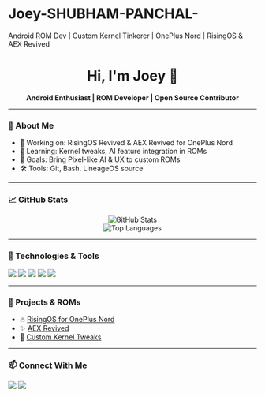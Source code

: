 # Joey-SHUBHAM-PANCHAL-
Android ROM Dev | Custom Kernel Tinkerer | OnePlus Nord | RisingOS &amp; AEX Revived

<h1 align="center">Hi, I'm Joey 👋</h1>

<p align="center">
  <b>Android Enthusiast | ROM Developer | Open Source Contributor</b>
</p>

---

### 🚀 About Me
- 🔧 Working on: RisingOS Revived & AEX Revived for OnePlus Nord
- 🧠 Learning: Kernel tweaks, AI feature integration in ROMs
- 🎯 Goals: Bring Pixel-like AI & UX to custom ROMs
- 🛠️ Tools: Git, Bash, LineageOS source

---

### 📈 GitHub Stats

<p align="center">
  <img src="https://github-readme-stats.vercel.app/api?username=joeykavasaki&show_icons=true&theme=radical&hide_title=true" alt="GitHub Stats" />
  <br>
  <img src="https://github-readme-stats.vercel.app/api/top-langs/?username=joeykavasaki&layout=compact&theme=radical" alt="Top Languages" />
</p>

---

### 🧰 Technologies & Tools

<p>
  <img src="https://img.shields.io/badge/Android-3DDC84?logo=android&logoColor=white">
  <img src="https://img.shields.io/badge/LineageOS-1674b5?logo=lineageos&logoColor=white">
  <img src="https://img.shields.io/badge/Linux-FCC624?logo=linux&logoColor=black">
  <img src="https://img.shields.io/badge/Bash-121011?logo=gnu-bash&logoColor=white">
  <img src="https://img.shields.io/badge/Git-F05032?logo=git&logoColor=white">
</p>

---

### 📌 Projects & ROMs

- 🔥 [RisingOS for OnePlus Nord](https://github.com/joeykavasaki/RisingOS)
- ✨ [AEX Revived](https://github.com/joeykavasaki/AEX-Revived)
- 🧪 [Custom Kernel Tweaks](https://github.com/joeykavasaki/Kernel-Experiments)

---

### 📫 Connect With Me

<p>
  <a href="https://twitter.com/JoeyKavasaki"><img src="https://img.shields.io/badge/Twitter-1DA1F2?logo=twitter&logoColor=white"></a>
  <a href="mailto:joeykavasaki@example.com"><img src="https://img.shields.io/badge/Email-D14836?logo=gmail&logoColor=white"></a>
</p>
